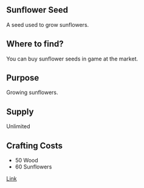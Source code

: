 ## Sunflower Seed

A seed used to grow sunflowers.

## Where to find?

You can buy sunflower seeds in game at the market.

## Purpose

Growing sunflowers.

## Supply

Unlimited

## Crafting Costs

- 50 Wood
- 60 Sunflowers

[Link](https://docs.sunflower-land.com/crafting-guide)

